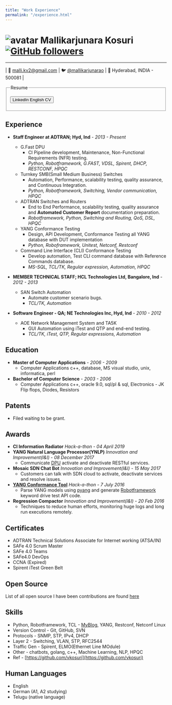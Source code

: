 ```yaml
---
title: "Work Experience"
permalink: "/experience.html"
---
```


![avatar](https://avatars1.githubusercontent.com/u/13664257?v=3&s=200) Mallikarjunara Kosuri [![GitHub followers](https://img.shields.io/github/followers/vkosuri.svg?style=social&label=Follow&maxAge=2592000)](https://github.com/vkosuri?tab=followers)
=====================
***
| :email: [malli.kv2@gmail.com](mailto:malli.kv2@gmail.com) |  :bird: [@mallikarjunarao](https://twitter.com/mallikarjunarao) |  :office: Hyderabad, INDIA - 500081 |

<fieldset>
    <legend>Resume</legend>
    <form>
      <p><a href="https://github.com/vkosuri/vkosuri.github.io/assets/resume/Profile.pdf"><input type="button" class="btn" value="LinkedIn English CV" /> </a>
      </p>
    </form>
</fieldset>

Experience
----------
- **Staff Engineer at ADTRAN; Hyd, Ind** - *2013 - Present*
    - G.Fast DPU
        * CI Pipeline development, Maintenance, Non-Functional Requirements (NFR) testing.
        * *Python, Robotframework, G.FAST, VDSL, Spirent, DHCP, RESTCONF, HPQC*
    - Turnkey SMB(Small Medium Business) Switches
        * Automation, Performance, scalability testing, quality assurance, and Continuous Integration.
        * *Python, Robotframework, Switching, Vendor communication, HPQC*
    - ADTRAN Switches and Routers
        * End to End Performance, scalability testing, quality assurance and **Automated Customer Report** documentation preparation.
        * *Robotframework, Python, Switching and Routing, QoS, DSL, HPQC*
    - YANG Conformance Testing
        * Design, API Development, Conformance Testing all YANG database with DUT implementation
        * *Python, Roboframework, Unitest, Netconf, Restconf*
    - Command Line Interface (CLI) Conformance Testing
        * Develop automation, Test CLI command database with Reference Commands database.
        * *MS-SQL, TCL/TK, Regular expression, Automation, HPQC*

- **MEMBER TECHNICAL STAFF; HCL Technologies Ltd, Bangalore, Ind** - *2012 - 2013*
    - SAN Switch Automation
        * Automate customer scenario bugs.
        * *TCL/TK, Automation*
- **Software Engineer - QA; NE Technologies Inc, Hyd, Ind** - *2010 - 2012*
    - AOE Network Management System and TA5K
        * GUI Automation using iTest and QTP and end-end testing.
        * *TCL/TK, iTest, QTP, Regular expressions, Automation*

Education
---------
- **Master of Computer Applications** - *2006 - 2009*
    - Computer Applications c++, database, MS visual studio, unix, informatica, perl
- **Bachelor of Computer Science** - *2003 - 2006*
    - Computer Applications c++, oracle 9.0, sql/pl & sql, Electronics - JK Flip flops, Diodes, Resistors

Patents
-------
 - Filed waiting to be grant.

Awards
------
- **CI Information Radiator** *Hack-a-thon* - *04 April 2019*
- **YANG Natural Language Processor(YNLP)** *Innovation and Improvement(I&I)* - *08 ‎December ‎2017*
    - Communicate [DPU](https://portal.adtran.com/web/page/portal/Adtran/group/4504) activate and deactivate RESTful services.
- **Mosaic SDN Chat Bot** *Innovation and Improvement(I&I)* - *15 ‎May ‎2017*
    - Customers can talk with SDN cloud to activate, deactivate services and resolve issues.
- **[YANG Conformance Tool](https://tools.ietf.org/html/draft-bierman-netmod-yang-conformance-00)** *Hack-a-thon* - *7 July 2016*
    - Parse YANG models using [pyang](https://github.com/mbj4668/pyang) and generate [Robotframework](https://robotframework.org/) keyword drive test API code.
- **Regression Compactor** *Innovation and Improvement(I&I)* - *20 ‎Feb ‎2016*
    - Techniques to reduce human efforts, monitoring huge logs and long run executions remotely.

Certificates
------------
- ADTRAN Technical Solutions Associate for Internet working (ATSA/IN)
- SAFe 4.0 Scrum Master
- SAFe 4.0 Teams
- SAFe4.0 DevOps
- CCNA (Expired)
- Spirent iTest Green Belt

Open Source
-----------
List of all open source I have been contributions are found [here](https://vkosuri.github.io/projects.html)

Skills
------
- Python, Robotframework, TCL - [MyBlog](http://tclscripting.blogspot.com/), YANG, Restconf, Netconf
Linux
- Version Control - Git, GitHub, SVN
- Protocols - SNMP, STP, IPv4, DHCP
- Layer 2 - Switching, VLAN, STP, RFC2544
- Traffic Gen - Spirent, ELMO(Ethernet Line MOdule)
- Other - chatbots, golang, c++, Machine Learning, NLP, HPQC
- Ref - [https://github.com/vkosuri](https://github.com/vkosuri)

Human Languages
---------------
 * English
 * German (A1, A2 studying)
 * Telugu (native language)
